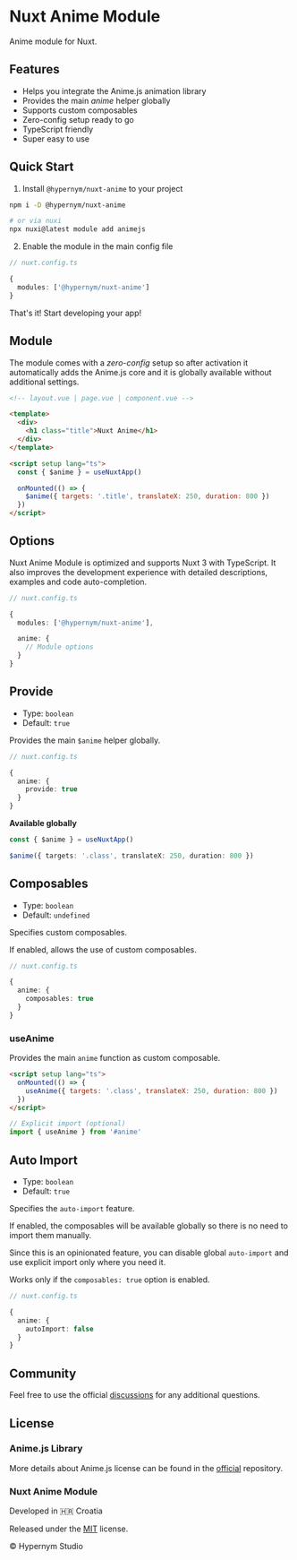 # Nuxt Anime Module

Anime module for Nuxt.

## Features

- Helps you integrate the Anime.js animation library
- Provides the main _anime_ helper globally
- Supports custom composables
- Zero-config setup ready to go
- TypeScript friendly
- Super easy to use

## Quick Start

1. Install `@hypernym/nuxt-anime` to your project

```sh
npm i -D @hypernym/nuxt-anime

# or via nuxi
npx nuxi@latest module add animejs
```

2. Enable the module in the main config file

```ts
// nuxt.config.ts

{
  modules: ['@hypernym/nuxt-anime']
}
```

That's it! Start developing your app!

## Module

The module comes with a _zero-config_ setup so after activation it automatically adds the Anime.js core and it is globally available without additional settings.

```html
<!-- layout.vue | page.vue | component.vue -->

<template>
  <div>
    <h1 class="title">Nuxt Anime</h1>
  </div>
</template>

<script setup lang="ts">
  const { $anime } = useNuxtApp()

  onMounted(() => {
    $anime({ targets: '.title', translateX: 250, duration: 800 })
  })
</script>
```

## Options

Nuxt Anime Module is optimized and supports Nuxt 3 with TypeScript. It also improves the development experience with detailed descriptions, examples and code auto-completion.

```ts
// nuxt.config.ts

{
  modules: ['@hypernym/nuxt-anime'],

  anime: {
    // Module options
  }
}
```

## Provide

- Type: `boolean`
- Default: `true`

Provides the main `$anime` helper globally.

```ts
// nuxt.config.ts

{
  anime: {
    provide: true
  }
}
```

**Available globally**

```ts
const { $anime } = useNuxtApp()

$anime({ targets: '.class', translateX: 250, duration: 800 })
```

## Composables

- Type: `boolean`
- Default: `undefined`

Specifies custom composables.

If enabled, allows the use of custom composables.

```ts
// nuxt.config.ts

{
  anime: {
    composables: true
  }
}
```

### useAnime

Provides the main `anime` function as custom composable.

```html
<script setup lang="ts">
  onMounted(() => {
    useAnime({ targets: '.class', translateX: 250, duration: 800 })
  })
</script>
```

```ts
// Explicit import (optional)
import { useAnime } from '#anime'
```

## Auto Import

- Type: `boolean`
- Default: `true`

Specifies the `auto-import` feature.

If enabled, the composables will be available globally so there is no need to import them manually.

Since this is an opinionated feature, you can disable global `auto-import` and use explicit import only where you need it.

Works only if the `composables: true` option is enabled.

```ts
// nuxt.config.ts

{
  anime: {
    autoImport: false
  }
}
```

## Community

Feel free to use the official [discussions](https://github.com/hypernym-studio/nuxt-anime/discussions) for any additional questions.

## License

### Anime.js Library

More details about Anime.js license can be found in the <a href="https://github.com/juliangarnier/anime">official</a> repository.

### Nuxt Anime Module

Developed in 🇭🇷 Croatia

Released under the [MIT](LICENSE.txt) license.

© Hypernym Studio
